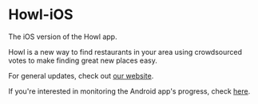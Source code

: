 Howl-iOS
========

The iOS version of the Howl app.

Howl is a new way to find restaurants in your area using crowdsourced votes to
make finding great new places easy.

For general updates, check out <a href="http://nodejs-discoverhowl.rhcloud.com/">our website</a>.

If you're interested in monitoring the Android app's progress, check <a href="https://github.com/allensuner/howl-android-repo">here</a>.


